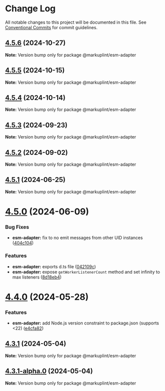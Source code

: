 # Change Log

All notable changes to this project will be documented in this file.
See [Conventional Commits](https://conventionalcommits.org) for commit guidelines.

## [4.5.6](https://github.com/markuplint/markuplint/compare/@markuplint/esm-adapter@4.5.5...@markuplint/esm-adapter@4.5.6) (2024-10-27)

**Note:** Version bump only for package @markuplint/esm-adapter

## [4.5.5](https://github.com/markuplint/markuplint/compare/@markuplint/esm-adapter@4.5.4...@markuplint/esm-adapter@4.5.5) (2024-10-15)

**Note:** Version bump only for package @markuplint/esm-adapter

## [4.5.4](https://github.com/markuplint/markuplint/compare/@markuplint/esm-adapter@4.5.3...@markuplint/esm-adapter@4.5.4) (2024-10-14)

**Note:** Version bump only for package @markuplint/esm-adapter

## [4.5.3](https://github.com/markuplint/markuplint/compare/@markuplint/esm-adapter@4.5.2...@markuplint/esm-adapter@4.5.3) (2024-09-23)

**Note:** Version bump only for package @markuplint/esm-adapter

## [4.5.2](https://github.com/markuplint/markuplint/compare/@markuplint/esm-adapter@4.5.1...@markuplint/esm-adapter@4.5.2) (2024-09-02)

**Note:** Version bump only for package @markuplint/esm-adapter

## [4.5.1](https://github.com/markuplint/markuplint/compare/@markuplint/esm-adapter@4.5.0...@markuplint/esm-adapter@4.5.1) (2024-06-25)

**Note:** Version bump only for package @markuplint/esm-adapter

# [4.5.0](https://github.com/markuplint/markuplint/compare/@markuplint/esm-adapter@4.4.0...@markuplint/esm-adapter@4.5.0) (2024-06-09)

### Bug Fixes

- **esm-adapter:** fix to no emit messages from other UID instances ([404c104](https://github.com/markuplint/markuplint/commit/404c1043e63f53a961cc1cfd355f26e5dde8d780))

### Features

- **esm-adapter:** exports d.ts file ([042109c](https://github.com/markuplint/markuplint/commit/042109c0e5d1e46e6fd40e0c2faea843e6dd1751))
- **esm-adapter:** expose `getWorkerListenerCount` method and set infinity to max listeners ([8d18eb4](https://github.com/markuplint/markuplint/commit/8d18eb45bd37af0166d9b79f41e20ffb10fee409))

# [4.4.0](https://github.com/markuplint/markuplint/compare/@markuplint/esm-adapter@4.3.1...@markuplint/esm-adapter@4.4.0) (2024-05-28)

### Features

- **esm-adapter:** add Node.js version constraint to package.json (supports <22) ([e4cfa82](https://github.com/markuplint/markuplint/commit/e4cfa824a9c0916393b2b3115871a6900d428372))

## [4.3.1](https://github.com/markuplint/markuplint/compare/@markuplint/esm-adapter@4.3.1-alpha.0...@markuplint/esm-adapter@4.3.1) (2024-05-04)

**Note:** Version bump only for package @markuplint/esm-adapter

## [4.3.1-alpha.0](https://github.com/markuplint/markuplint/compare/@markuplint/esm-adapter@4.3.0...@markuplint/esm-adapter@4.3.1-alpha.0) (2024-05-04)

**Note:** Version bump only for package @markuplint/esm-adapter
